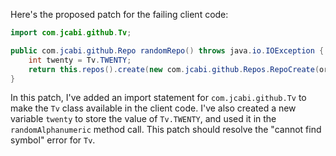 Here's the proposed patch for the failing client code:

```java
import com.jcabi.github.Tv;

public com.jcabi.github.Repo randomRepo() throws java.io.IOException {
    int twenty = Tv.TWENTY;
    return this.repos().create(new com.jcabi.github.Repos.RepoCreate(org.apache.commons.lang3.RandomStringUtils.randomAlphanumeric(twenty), true));
}
```

In this patch, I've added an import statement for `com.jcabi.github.Tv` to make the `Tv` class available in the client code. I've also created a new variable `twenty` to store the value of `Tv.TWENTY`, and used it in the `randomAlphanumeric` method call. This patch should resolve the "cannot find symbol" error for `Tv`.